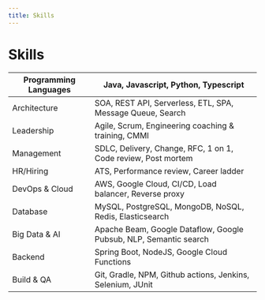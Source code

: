 ```yaml
---
title: Skills
---
```


# Skills

| Programming Languages 	| <logos-java /> Java, <logos-javascript /> Javascript, <logos-python /> Python, Typescript                           	|
|-----------------------	|----------------------------------------------------------------	|
| Architecture          	| SOA, REST API, Serverless, ETL, SPA, Message Queue, Search 	|
| Leadership            	| Agile, Scrum, Engineering coaching & training, CMMI 	|
| Management             	| SDLC, Delivery, Change, RFC, 1 on 1, Code review, Post mortem      	|
| HR/Hiring             	| ATS, Performance review, Career ladder      	|
| DevOps & Cloud        	| <logos-aws /> AWS, <logos-google-cloud /> Google Cloud, CI/CD, Load balancer, Reverse proxy         	|
| Database              	| <logos-mysql /> MySQL, <logos-postgresql /> PostgreSQL, <logos-mongodb /> MongoDB, NoSQL, <logos-redis /> Redis, <logos-elasticsearch /> Elasticsearch        	|
| Big Data & AI              	| Apache Beam, Google Dataflow, Google Pubsub, NLP, Semantic search          	|
| Backend               	| Spring Boot, <logos-nodejs /> NodeJS, Google Cloud Functions                    	|
| Build & QA                    	| <logos-git /> Git, <logos-gradle /> Gradle, <logos-npm /> NPM, <logos-github-actions /> Github actions, <logos-jenkins /> Jenkins, <logos-selenium /> Selenium, JUnit	|

<Nav />
<Footer />


